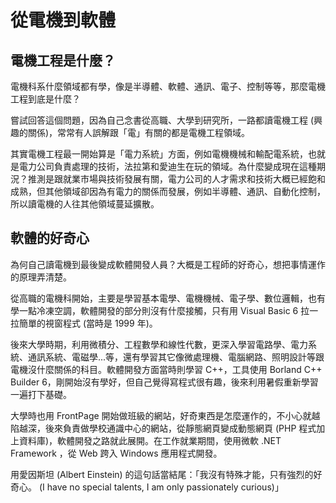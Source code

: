 # 從電機到軟體

## 電機工程是什麼？

電機科系什麼領域都有學，像是半導體、軟體、通訊、電子、控制等等，那麼電機工程到底是什麼？

嘗試回答這個問題，因為自己念書從高職、大學到研究所，一路都讀電機工程 (興趣的關係)，常常有人誤解跟「電」有關的都是電機工程領域。

其實電機工程最一開始算是「電力系統」方面，例如電機機械和輸配電系統，也就是電力公司負責處理的技術，法拉第和愛迪生在玩的領域。為什麼變成現在這種期況？推測是跟就業市場與技術發展有關，電力公司的人才需求和技術大概已經飽和成熟，但其他領域卻因為有電力的關係而發展，例如半導體、通訊、自動化控制，所以讀電機的人往其他領域蔓延擴散。

## 軟體的好奇心

為何自己讀電機到最後變成軟體開發人員？大概是工程師的好奇心，想把事情運作的原理弄清楚。

從高職的電機科開始，主要是學習基本電學、電機機械、電子學、數位邏輯，也有學一點冷凍空調，軟體開發的部分則沒有什麼接觸，只有用 Visual Basic 6 拉一拉簡單的視窗程式 (當時是 1999 年)。

後來大學時期，利用微積分、工程數學和線性代數，更深入學習電路學、電力系統、通訊系統、電磁學...等，還有學習其它像微處理機、電腦網路、照明設計等跟電機沒什麼關係的科目。軟體開發方面當時則學習 C++，工具使用 Borland C++ Builder 6，剛開始沒有學好，但自己覺得寫程式很有趣，後來利用暑假重新學習一遍打下基礎。

大學時也用 FrontPage 開始做班級的網站，好奇東西是怎麼運作的，不小心就越陷越深，後來負責做學校通識中心的網站，從靜態網頁變成動態網頁 (PHP 程式加上資料庫)，軟體開發之路就此展開。在工作就業期間，使用微軟 .NET Framework ，從 Web 跨入 Windows 應用程式開發。

用愛因斯坦 (Albert Einstein) 的這句話當結尾：「我沒有特殊才能，只有強烈的好奇心。 (I have no special talents, I am only passionately curious)」

